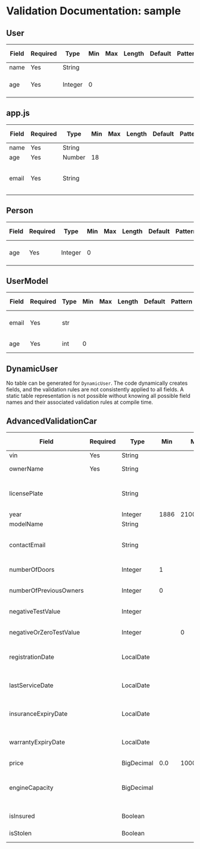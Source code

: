 # Validation Documentation: sample

## User

| Field | Required | Type    | Min | Max | Length | Default | Pattern | Other Validation |
|-------|----------|---------|-----|-----|--------|---------|---------|------------------|
| name  | Yes      | String  |     |     |        |         |         |                  |
| age   | Yes      | Integer | 0   |     |        |         |         | Must be non-negative |

## app.js

| Field | Required | Type    | Min | Max | Length | Default | Pattern | Other Validation |
|-------|----------|---------|-----|-----|--------|---------|---------|------------------|
| name  | Yes      | String  |     |     |        |         |         |                  |
| age   | Yes      | Number  | 18  |     |        |         |         |                  |
| email | Yes      | String  |     |     |        |         |         | Must be a valid email address |

## Person

| Field | Required | Type    | Min | Max | Length | Default | Pattern | Other Validation |
|-------|----------|---------|-----|-----|--------|---------|---------|------------------|
| age   | Yes      | Integer | 0   |     |        |         |         | Must be non-negative |

## UserModel

| Field | Required | Type   | Min | Max | Length | Default | Pattern | Other Validation |
|-------|----------|--------|-----|-----|--------|---------|---------|------------------|
| email | Yes      | str    |     |     |        |         |         | Must contain "@" |
| age   | Yes      | int    | 0   |     |        |         |         | Must be positive  |

## DynamicUser

No table can be generated for `DynamicUser`.  The code dynamically creates fields, and the validation rules are not consistently applied to all fields.  A static table representation is not possible without knowing all possible field names and their associated validation rules at compile time.

## AdvancedValidationCar

| Field                | Required | Type       | Min      | Max      | Length | Default | Pattern                     | Other Validation             |
|-----------------------|----------|------------|-----------|-----------|--------|---------|-----------------------------|-----------------------------|
| vin                  | Yes      | String     |           |           |        |         |                             |                             |
| ownerName            | Yes      | String     |           |           |        |         |                             | Must not be blank            |
| licensePlate         |          | String     |           |           |        |         | `[A-Z]{2}[0-9]{2} [A-Z]{3}` |                             |
| year                 |          | Integer    | 1886      | 2100      |        |         |                             |                             |
| modelName            |          | String     |           |           | 2-30   |         |                             |                             |
| contactEmail         |          | String     |           |           |        |         |                             | Must be a valid email address |
| numberOfDoors        |          | Integer    | 1         |           |        |         |                             | Must be positive             |
| numberOfPreviousOwners |          | Integer    | 0         |           |        |         |                             | Must be positive or zero     |
| negativeTestValue    |          | Integer    |           |           |        |         |                             | Must be negative             |
| negativeOrZeroTestValue |          | Integer    |           | 0         |        |         |                             | Must be negative or zero     |
| registrationDate     |          | LocalDate  |           |           |        |         |                             | Must be in the past          |
| lastServiceDate      |          | LocalDate  |           |           |        |         |                             | Must be in the past or present |
| insuranceExpiryDate  |          | LocalDate  |           |           |        |         |                             | Must be in the future        |
| warrantyExpiryDate   |          | LocalDate  |           |           |        |         |                             | Must be in the future or present |
| price                |          | BigDecimal | 0.0       | 1000000.0 |        |         |                             |                             |
| engineCapacity       |          | BigDecimal |           |           |        |         |                             | Integer part max 5 digits, 2 decimal places |
| isInsured            |          | Boolean    |           |           |        |         |                             | Must be true                 |
| isStolen             |          | Boolean    |           |           |        |         |                             | Must be false                |

